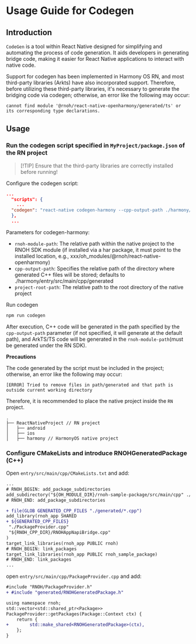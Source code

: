 # Usage Guide for Codegen

## Introduction

`CodeGen` is a tool within React Native designed for simplifying and automating the process of code generation. It aids developers in generating bridge code, making it easier for React Native applications to interact with native code.

Support for codegen has been implemented in Harmony OS RN, and most third-party libraries (Arkts) have also incorporated support. Therefore, before utilizing these third-party libraries, it's necessary to generate the bridging code via codegen; otherwise, an error like the following may occur:

```
cannot find module '@rnoh/react-native-openharmony/generated/ts' or its corresponding type declarations.
```

## Usage

### Run the codegen script specified in `MyProject/package.json` of the RN project

> [!TIP] Ensure that the third-party libraries are correctly installed before running!

Configure the codegen script:

```json
...
  "scripts": {
    ...
  "codegen": "react-native codegen-harmony --cpp-output-path ./harmony/entry/src/main/cpp/generated --rnoh-module-path ./harmony/entry/oh_modules/@rnoh/react-native-openharmony"
  },
  ...
```

Parameters for codegen-harmony:

- `rnoh-module-path`: The relative path within the native project to the RNOH SDK module (if installed via a har package, it must point to the installed location, e.g., xxx/oh_modules/@rnoh/react-native-openharmony)
- `cpp-output-path`: Specifies the relative path of the directory where generated C++ files will be stored; defaults to ./harmony/entry/src/main/cpp/generated
- `project-root-path`: The relative path to the root directory of the native project

Run codegen

```bash
npm run codegen
```

After execution, C++ code will be generated in the path specified by the `cpp-output-path` parameter (if not specified, it will generate at the default path), and ArkTS/TS code will be generated in the `rnoh-module-path`(must be generated under the RN SDK).

**Precautions**

The code generated by the script must be included in the project; otherwise, an error like the following may occur:

```
[ERROR] Tried to remove files in path/generated and that path is outside current working directory
```

Therefore, it is recommended to place the native project inside the `RN` project.
```
.
├── ReactNativeProject // RN project
│   ├── android
│   ├── ios
│   ├── harmony // HarmonyOS native project
```

### Configure CMakeLists and introduce RNOHGeneratedPackage (C++)

Open `entry/src/main/cpp/CMakeLists.txt` and add:

```diff
...
# RNOH_BEGIN: add_package_subdirectories
add_subdirectory("${OH_MODULE_DIR}/rnoh-sample-package/src/main/cpp" ./sample-package)
# RNOH_END: add_package_subdirectories

+ file(GLOB GENERATED_CPP_FILES "./generated/*.cpp")
add_library(rnoh_app SHARED
+ ${GENERATED_CPP_FILES}
 "./PackageProvider.cpp"
 "${RNOH_CPP_DIR}/RNOHAppNapiBridge.cpp"
)
target_link_libraries(rnoh_app PUBLIC rnoh)
# RNOH_BEGIN: link_packages
target_link_libraries(rnoh_app PUBLIC rnoh_sample_package)
# RNOH_END: link_packages
...
```

open `entry/src/main/cpp/PackageProvider.cpp` and add:

```diff
#include "RNOH/PackageProvider.h"
+ #include "generated/RNOHGeneratedPackage.h"

using namespace rnoh;
std::vector<std::shared_ptr<Package>>
PackageProvider::getPackages(Package::Context ctx) {
    return {
+        std::make_shared<RNOHGeneratedPackage>(ctx),
    };
}
```
